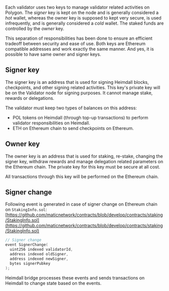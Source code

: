 Each validator uses two keys to manage validator related activities on Polygon. The *signer* key is kept on the node and is generally considered a *hot* wallet, whereas the owner key is supposed to kept very secure, is used infrequently, and is generally considered a *cold* wallet. The staked funds are controlled by the *owner* key.

This separation of responsibilities has been done to ensure an efficient tradeoff between security and ease of use. Both keys are Ethereum compatible addresses and work exactly the same manner. And yes, it is possible to have same owner and signer keys.

## Signer key

The signer key is an address that is used for signing Heimdall blocks, checkpoints, and other signing related activities. This key's private key will be on the Validator node for signing purposes. It cannot manage stake, rewards or delegations.

The validator must keep two types of balances on this address:

- POL tokens on Heimdall (through top-up transactions) to perform validator responsibilities on Heimdall.
- ETH on Ethereum chain to send checkpoints on Ethereum.

## Owner key

The owner key is an address that is used for staking, re-stake, changing the signer key, withdraw rewards and manage delegation related parameters on the Ethereum chain. The private key for this key must be secure at all cost.

All transactions through this key will be performed on the Ethereum chain.

## Signer change

Following event is generated in case of signer change on Ethereum chain on `StakingInfo.sol`: [https://github.com/maticnetwork/contracts/blob/develop/contracts/staking/StakingInfo.sol](https://github.com/maticnetwork/contracts/blob/develop/contracts/staking/StakingInfo.sol)

```go
// Signer change
event SignerChange(
  uint256 indexed validatorId,
  address indexed oldSigner,
  address indexed newSigner,
  bytes signerPubkey
);
```

Heimdall bridge processes these events and sends transactions on Heimdall to change state based on the events.
